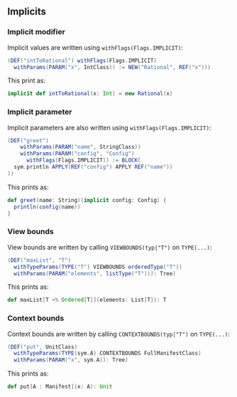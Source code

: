 Implicits
---------

### Implicit modifier

Implicit values are written using `withFlags(Flags.IMPLICIT)`:

```scala
(DEF("intToRational") withFlags(Flags.IMPLICIT)
  withParams(PARAM("x", IntClass)) := NEW("Rational", REF("x")))
```

This print as:

```scala
implicit def intToRational(x: Int) = new Rational(x)
```

### Implicit parameter

Implicit parameters are also written using `withFlags(Flags.IMPLICIT)`:

```scala
(DEF("greet")
    withParams(PARAM("name", StringClass))
    withParams(PARAM("config", "Config")
      withFlags(Flags.IMPLICIT)) := BLOCK(
  sym.println APPLY(REF("config") APPLY REF("name"))
))
```

This prints as:

```scala
def greet(name: String)(implicit config: Config) {
  println(config(name))
}
```

### View bounds

View bounds are written by calling `VIEWBOUNDS(typ|"T")` on `TYPE(...)`:

```scala
(DEF("maxList", "T")
  withTypeParams(TYPE("T") VIEWBOUNDS orderedType("T"))
  withParams(PARAM("elements", listType("T"))): Tree)
```

This prints as:

```scala
def maxList[T <% Ordered[T]](elements: List[T]): T
```

### Context bounds

Context bounds are written by calling `CONTEXTBOUNDS(typ|"T")` on `TYPE(...)`:

```scala
(DEF("put", UnitClass)
  withTypeParams(TYPE(sym.A) CONTEXTBOUNDS FullManifestClass)
  withParams(PARAM("x", sym.A)): Tree)
```

This prints as:

```scala
def put[A : Manifest](x: A): Unit
```
